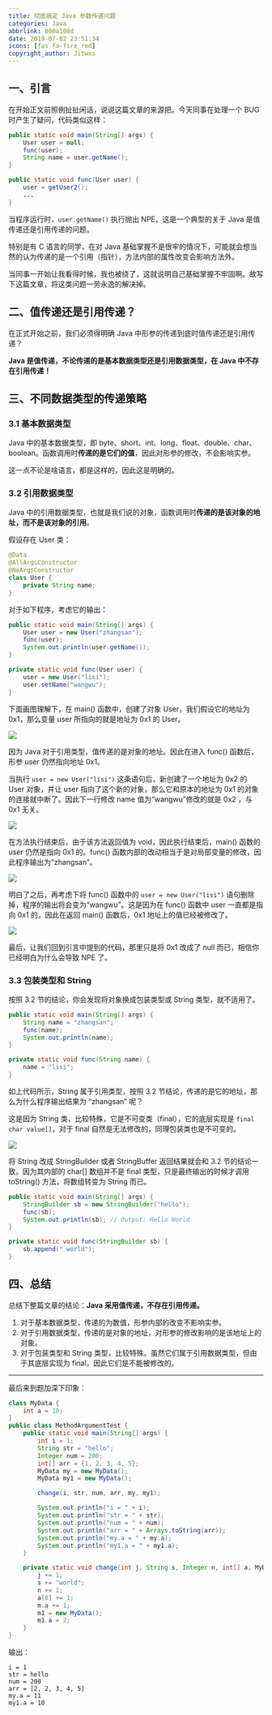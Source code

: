 ```yaml
---
title: 彻底搞定 Java 参数传递问题
categories: Java
abbrlink: 800a108d
date: 2019-07-02 23:51:34
icons: [fas fa-fire red]
copyright_author: Jitwxs
---
```


## 一、引言

在开始正文前照例扯扯闲话，说说这篇文章的来源把。今天同事在处理一个 BUG 时产生了疑问，代码类似这样：

```java
public static void main(String[] args) {
    User user = null;
    func(user);
    String name = user.getName();
}

public static void func(User user) {
    user = getUser2();
    ...
}
```

当程序运行时，`user.getName()` 执行抛出 NPE，这是一个典型的关于 Java 是值传递还是引用传递的问题。

特别是有 C 语言的同学，在对 Java 基础掌握不是很牢的情况下，可能就会想当然的认为传递的是一个引用（指针），方法内部的属性改变会影响方法外。

当同事一开始让我看得时候，我也被绕了，这就说明自己基础掌握不牢固啊。故写下这篇文章，将这类问题一劳永逸的解决掉。

## 二、值传递还是引用传递？

在正式开始之前，我们必须得明确 Java 中形参的传递到底时值传递还是引用传递？

**Java 是值传递，不论传递的是基本数据类型还是引用数据类型，在 Java 中不存在引用传递！**

## 三、不同数据类型的传递策略

### 3.1 基本数据类型

Java 中的基本数据类型，即 byte、short、int、long、float、double、char、boolean。函数调用时**传递的是它们的值**，因此对形参的修改，不会影响实参。

这一点不论是啥语言，都是这样的，因此这是明确的。

### 3.2 引用数据类型

Java 中的引用数据类型，也就是我们说的对象，函数调用时**传递的是该对象的地址，而不是该对象的引用**。

假设存在 User 类：

```java
@Data
@AllArgsConstructor
@NoArgsConstructor
class User {
    private String name;
}
```

对于如下程序，考虑它的输出：

```java
public static void main(String[] args) {
    User user = new User("zhangsan");
    func(user);
    System.out.println(user.getName());
}

private static void func(User user) {
    user = new User("lisi");
    user.setName("wangwu");
}
```

下面画图理解下，在 main() 函数中，创建了对象 User，我们假设它的地址为 0x1，那么变量 user 所指向的就是地址为 0x1 的 User。

![](https://cdn.jsdelivr.net/gh/jitwxs/cdn/blog/posts/20190702231524840.png)

因为 Java 对于引用类型，值传递的是对象的地址。因此在进入 func() 函数后，形参 user 仍然指向地址 0x1。

当执行 `user = new User("lisi")` 这条语句后，新创建了一个地址为 0x2 的 User 对象，并让 user 指向了这个新的对象，那么它和原本的地址为 0x1 的对象的连接就中断了。因此下一行修改 name 值为“wangwu”修改的就是 0x2 ，与 0x1 无关。

![](https://cdn.jsdelivr.net/gh/jitwxs/cdn/blog/posts/20190702231725963.png)

在方法执行结束后，由于该方法返回值为 void，因此执行结束后，main() 函数的 user 仍然是指向 0x1 的。func() 函数内部的改动相当于是对局部变量的修改，因此程序输出为“zhangsan”。

![](https://cdn.jsdelivr.net/gh/jitwxs/cdn/blog/posts/20190702231524840.png)

明白了之后，再考虑下将 func() 函数中的 `user = new User("lisi")` 语句删除掉，程序的输出将会变为“wangwu”。这是因为在 func() 函数中 user 一直都是指向 0x1 的，因此在返回 main() 函数后，0x1 地址上的值已经被修改了。

![](https://cdn.jsdelivr.net/gh/jitwxs/cdn/blog/posts/20190702232714604.png)

最后，让我们回到引言中提到的代码，那里只是将 0x1 改成了 null 而已，相信你已经明白为什么会导致 NPE 了。

### 3.3 包装类型和 String

按照 3.2 节的结论，你会发现将对象换成包装类型或 String 类型，就不适用了。

```java
public static void main(String[] args) {
    String name = "zhangsan";
    func(name);
    System.out.println(name);
}

private static void func(String name) {
    name = "lisi";
}
```

如上代码所示，String 属于引用类型，按照 3.2 节结论，传递的是它的地址，那么为什么程序输出结果为 “zhangsan” 呢？

这是因为 String 类，比较特殊，它是不可变类（final），它的底层实现是 `final char value[]`，对于 final 自然是无法修改的，同理包装类也是不可变的。

![](https://cdn.jsdelivr.net/gh/jitwxs/cdn/blog/posts/20190702233601669.png)

将 String 改成 StringBuilder 或者 StringBuffer 返回结果就会和 3.2 节的结论一致。因为其内部的 char[] 数组并不是 final 类型，只是最终输出的时候才调用 toString() 方法，将数组转变为 String 而已。

```java
public static void main(String[] args) {
    StringBuilder sb = new StringBuilder("hello");
    func(sb);
    System.out.println(sb); // Output: Hello World
}

private static void func(StringBuilder sb) {
    sb.append(" world");
}
```

## 四、总结

总结下整篇文章的结论：**Java 采用值传递，不存在引用传递。**

1. 对于基本数据类型，传递的为数值，形参内部的改变不影响实参。
2. 对于引用数据类型，传递的是对象的地址，对形参的修改影响的是该地址上的对象。
3. 对于包装类型和 String 类型，比较特殊。虽然它们属于引用数据类型，但由于其底层实现为 final，因此它们是不能被修改的。

---

最后来到题加深下印象：

```java
class MyData {
    int a = 10;
}
public class MethodArgumentTest {
    public static void main(String[] args) {
        int i = 1;
        String str = "hello";
        Integer num = 200;
        int[] arr = {1, 2, 3, 4, 5};
        MyData my = new MyData();
        MyData my1 = new MyData();

        change(i, str, num, arr, my, my1);

        System.out.println("i = " + i);
        System.out.println("str = " + str);
        System.out.println("num = " + num);
        System.out.println("arr = " + Arrays.toString(arr));
        System.out.println("my.a = " + my.a);
        System.out.println("my1.a = " + my1.a);
    }

    private static void change(int j, String s, Integer n, int[] a, MyData m, MyData m1) {
        j += 1;
        s += "world";
        n += 1;
        a[0] += 1;
        m.a += 1;
        m1 = new MyData();
        m1.a = 2;
    }
}
```

输出：

```console
i = 1
str = hello
num = 200
arr = [2, 2, 3, 4, 5]
my.a = 11
my1.a = 10
```

